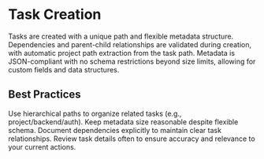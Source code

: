 # Task Creation

Tasks are created with a unique path and flexible metadata structure. Dependencies and parent-child
relationships are validated during creation, with automatic project path extraction from the task
path. Metadata is JSON-compliant with no schema restrictions beyond size limits, allowing for custom
fields and data structures.

## Best Practices

Use hierarchical paths to organize related tasks (e.g., project/backend/auth). Keep metadata size
reasonable despite flexible schema. Document dependencies explicitly to maintain clear task
relationships. Review task details often to ensure accuracy and relevance to your current actions.
